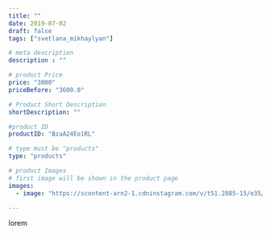 ```yaml
---
title: ""
date: 2019-07-02
draft: false
tags: ["svetlana_mikhaylyan"]

# meta description
description : ""

# product Price
price: "3000"
priceBefore: "3600.0"

# Product Short Description
shortDescription: ""

#product ID
productID: "BzaA24Eo1RL"

# type must be "products"
type: "products"

# product Images
# first image will be shown in the product page
images:
  - image: "https://scontent-arn2-1.cdninstagram.com/v/t51.2885-15/e35/65480063_126127705297883_5287319864681029093_n.jpg?tp=1&_nc_ht=scontent-arn2-1.cdninstagram.com&_nc_cat=111&_nc_ohc=r6jHGZqfWjcAX-KT4LQ&oh=0548c980038c2cff7768170f09097334&oe=60754A33&ig_cache_key=MjA3ODk3Nzk0OTA0NDAwMzkxNQ%3D%3D.2"

---
```

lorem
